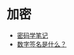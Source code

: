 加密
======

- [密码学笔记](http://www.ruanyifeng.com/blog/2006/12/notes_on_cryptography.html)
- [数字签名是什么？](http://www.ruanyifeng.com/blog/2011/08/what_is_a_digital_signature.html)

